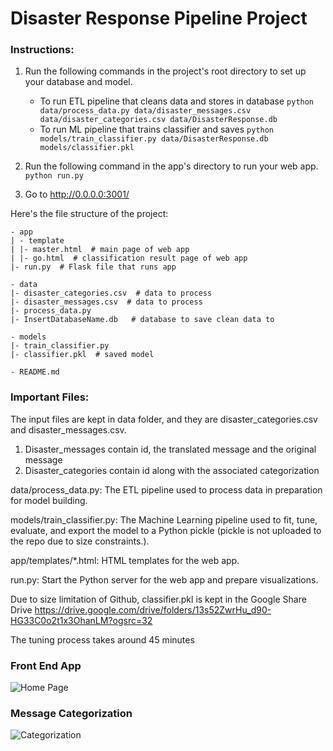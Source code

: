 # Disaster Response Pipeline Project
### Instructions:
1. Run the following commands in the project's root directory to set up your database and model.

    - To run ETL pipeline that cleans data and stores in database
        `python data/process_data.py data/disaster_messages.csv data/disaster_categories.csv data/DisasterResponse.db`
    - To run ML pipeline that trains classifier and saves
        `python models/train_classifier.py data/DisasterResponse.db models/classifier.pkl`

2. Run the following command in the app's directory to run your web app.
    `python run.py`

3. Go to http://0.0.0.0:3001/


Here's the file structure of the project:

```
- app
| - template
| |- master.html  # main page of web app
| |- go.html  # classification result page of web app
|- run.py  # Flask file that runs app

- data
|- disaster_categories.csv  # data to process 
|- disaster_messages.csv  # data to process
|- process_data.py
|- InsertDatabaseName.db   # database to save clean data to

- models
|- train_classifier.py
|- classifier.pkl  # saved model 

- README.md
```

 
### Important Files:
The input files are kept in data folder, and they are disaster_categories.csv and disaster_messages.csv.
1. Disaster_messages contain id, the translated message and the original message
2. Disaster_categories contain id along with the associated categorization

data/process_data.py: The ETL pipeline used to process data in preparation for model building.

models/train_classifier.py: The Machine Learning pipeline used to fit, tune, evaluate, and export the model to a Python pickle (pickle is not uploaded to the repo due to size constraints.).

app/templates/*.html: HTML templates for the web app.

run.py: Start the Python server for the web app and prepare visualizations.


Due to size limitation of Github, classifier.pkl is kept in the Google Share Drive
https://drive.google.com/drive/folders/13s52ZwrHu_d90-HG33C0o2t1x3OhanLM?ogsrc=32

The tuning process takes around 45 minutes

### Front End App
![Home Page](https://github.com/SmokeShine/disaster_response_pipeline_project/blob/master/app/FrontEnd1.png)
### Message Categorization
![Categorization](https://github.com/SmokeShine/disaster_response_pipeline_project/blob/master/app/FrontEnd2.png)

